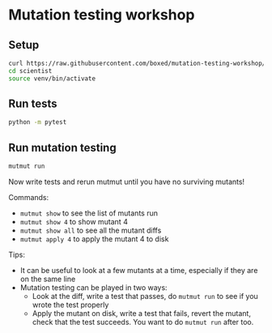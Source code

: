 # Mutation testing workshop

## Setup


```bash
curl https://raw.githubusercontent.com/boxed/mutation-testing-workshop/master/start.sh | bash
cd scientist
source venv/bin/activate
```


## Run tests

```bash
python -m pytest
```

## Run mutation testing

```bash
mutmut run
```

Now write tests and rerun mutmut until you have no surviving mutants!

Commands:

- `mutmut show` to see the list of mutants run 
- `mutmut show 4` to show mutant 4
- `mutmut show all` to see all the mutant diffs
- `mutmut apply 4` to apply the mutant 4 to disk


Tips:

- It can be useful to look at a few mutants at a time, especially if they are on the same line
- Mutation testing can be played in two ways:
  - Look at the diff, write a test that passes, do `mutmut run` to see if you wrote the test properly
  - Apply the mutant on disk, write a test that fails, revert the mutant, check that the test succeeds. You want to do `mutmut run` after too.
